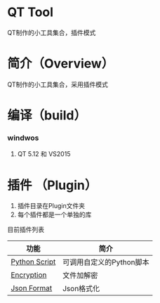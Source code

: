 ﻿# QT Tool

QT制作的小工具集合，插件模式




# 简介（Overview）

QT制作的小工具集合，采用插件模式

# 编译（build）

### windwos

1. QT 5.12 和 VS2015

# 插件 （Plugin）

1. 插件目录在Plugin文件夹
2. 每个插件都是一个单独的库

目前插件列表

| 功能                                                         | 简介                     |
| ------------------------------------------------------------ | ------------------------ |
| [Python Script](./QT_Tool/QT_Plugin/QT_Plugin_Python/QT_Plugin_Python.md) | 可调用自定义的Python脚本 |
| [Encryption](./QT_Tool/QT_Plugin/QT_Plugin_Encryption/QT_Plugin_Encryption.md) | 文件加解密               |
| [Json Format](./QT_Tool/QT_Plugin/QT_Plugin_JsonFormat/QT_Plugin_JsonFormat.md) | Json格式化               |

